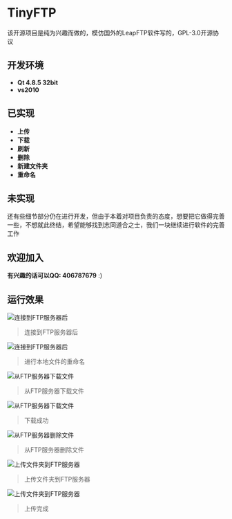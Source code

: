 # TinyFTP
该开源项目是纯为兴趣而做的，模仿国外的LeapFTP软件写的，GPL-3.0开源协议
## 开发环境
- **Qt 4.8.5 32bit**
- **vs2010**
## 已实现
- **上传**
- **下载**
- **刷新**
- **删除**
- **新建文件夹**
- **重命名**
## 未实现
还有些细节部分仍在进行开发，但由于本着对项目负责的态度，想要把它做得完善一些，不想就此终结，希望能够找到志同道合之士，我们一块继续进行软件的完善工作
## 欢迎加入
**有兴趣的话可以QQ: 406787679** :)
## 运行效果
![连接到FTP服务器后](https://github.com/BrianYi/TinyFTP/blob/master/TinyFTP/images/pic1.png)
> 连接到FTP服务器后

![连接到FTP服务器后](https://github.com/BrianYi/TinyFTP/blob/master/TinyFTP/images/pic2.png)
> 进行本地文件的重命名

![从FTP服务器下载文件](https://github.com/BrianYi/TinyFTP/blob/master/TinyFTP/images/pic3.png)
> 从FTP服务器下载文件

![从FTP服务器下载文件](https://github.com/BrianYi/TinyFTP/blob/master/TinyFTP/images/pic4.png)
> 下载成功

![从FTP服务器删除文件](https://github.com/BrianYi/TinyFTP/blob/master/TinyFTP/images/pic5.png)
> 从FTP服务器删除文件

![上传文件夹到FTP服务器](https://github.com/BrianYi/TinyFTP/blob/master/TinyFTP/images/pic8.png)
> 上传文件夹到FTP服务器

![上传文件夹到FTP服务器](https://github.com/BrianYi/TinyFTP/blob/master/TinyFTP/images/pic9.png)
> 上传完成